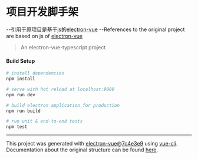 # 项目开发脚手架
--引用于原项目是基于js的[electron-vue](https://github.com/SimulatedGREG/electron-vue)
--References to the original project are based on js of [electron-vue](https://github.com/SimulatedGREG/electron-vue)

> An electron-vue-typescript project

#### Build Setup

``` bash
# install dependencies
npm install

# serve with hot reload at localhost:9080
npm run dev

# build electron application for production
npm run build

# run unit & end-to-end tests
npm test


```

---

This project was generated with [electron-vue](https://github.com/SimulatedGREG/electron-vue)@[7c4e3e9](https://github.com/SimulatedGREG/electron-vue/tree/7c4e3e90a772bd4c27d2dd4790f61f09bae0fcef) using [vue-cli](https://github.com/vuejs/vue-cli). Documentation about the original structure can be found [here](https://simulatedgreg.gitbooks.io/electron-vue/content/index.html).
